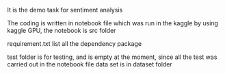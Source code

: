 It is the demo task for sentiment analysis

The coding is written in notebook file which was run in the kaggle by using kaggle GPU, the notebook is src folder

requirement.txt list all the dependency package

test folder is for testing, and is empty at the moment, since all the test was carried out in the notebook file
data set is in dataset folder
